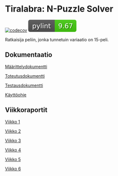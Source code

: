 # Tiralabra: N-Puzzle Solver

[![codecov](https://codecov.io/gh/anttoh/tiralabra/branch/main/graph/badge.svg?token=V8WMOGILX1)](https://codecov.io/gh/anttoh/tiralabra)
![pylint](pylint.svg)

Ratkaisija peliin, jonka tunnetuin variaatio on 15-peli.

## Dokumentaatio

[Määrittelydokumentti](./dokumentaatio/maarittely.md)

[Toteutusdokumentti](./dokumentaatio/toteutus.md)

[Testausdokumentti](./dokumentaatio/testaus.md)

[Käyttöohje](./dokumentaatio/kaytto.md)

## Viikkoraportit

[Viikko 1](./dokumentaatio/viikko1.md)

[Viikko 2](./dokumentaatio/viikko2.md)

[Viikko 3](./dokumentaatio/viikko3.md)

[Viikko 4](./dokumentaatio/viikko4.md)

[Viikko 5](./dokumentaatio/viikko5.md)

[Viikko 6](./dokumentaatio/viikko6.md)
